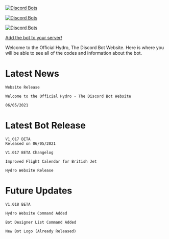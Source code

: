 [![Discord Bots](https://top.gg/api/widget/status/750313071368732734.svg)](https://top.gg/bot/750313071368732734)

[![Discord Bots](https://top.gg/api/widget/server/750313071368732734.svg)](https://top.gg/bot/750313071368732734)

[![Discord Bots](https://top.gg/api/widget/upvotes/750313071368732734.svg)](https://top.gg/bot/750313071368732734)

[Add the bot to your server!](https://discord.com/oauth2/authorize?client_id=750313071368732734&scope=bot%20applications.commands&permissions=2147483647)

Welcome to the Official Hydro, The Discord Bot Website. Here is where you will be able to see all of the codes and information about the bot.

# Latest News
```
Website Release

Welcome to the Official Hydro - The Discord Bot Website

06/05/2021
```

# Latest Bot Release
```
V1.017 BETA
Released on 06/05/2021

V1.017 BETA Changelog

Improved Flight Calendar for British Jet

Hydro Website Release
```

# Future Updates
```
V1.018 BETA

Hydro Website Command Added 

Bot Designer List Command Added

New Bot Logo (Already Released)

``` 